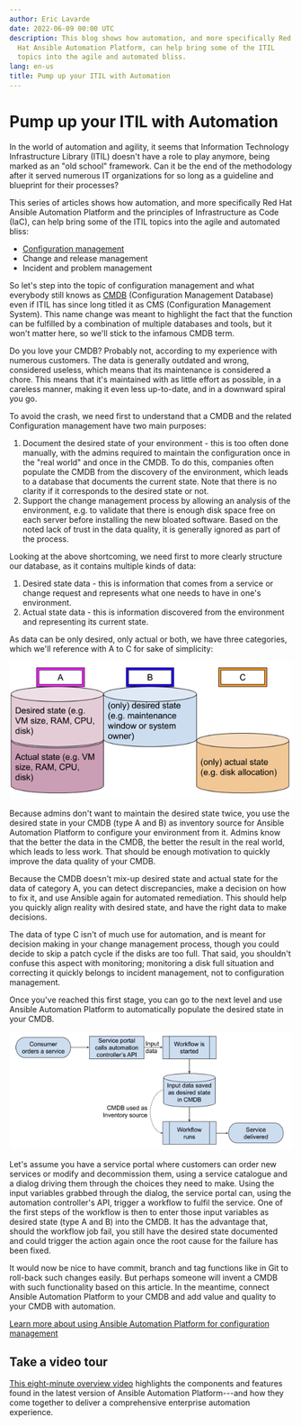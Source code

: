 ```yaml
---
author: Eric Lavarde
date: 2022-06-09 00:00 UTC
description: This blog shows how automation, and more specifically Red
  Hat Ansible Automation Platform, can help bring some of the ITIL
  topics into the agile and automated bliss.
lang: en-us
title: Pump up your ITIL with Automation
---
```


# Pump up your ITIL with Automation

In the world of automation and agility, it seems that Information
Technology Infrastructure Library (ITIL) doesn't have a role to play
anymore, being marked as an "old school" framework. Can it be the end of
the methodology after it served numerous IT organizations for so long as
a guideline and blueprint for their processes?

This series of articles shows how automation, and more specifically Red
Hat Ansible Automation Platform and the principles of Infrastructure as
Code (IaC), can help bring some of the ITIL topics into the agile and
automated bliss:

-   [Configuration management](https://www.redhat.com/en/technologies/management/ansible/configuration-management)
-   Change and release management
-   Incident and problem management

So let's step into the topic of configuration management and what
everybody still knows as
[CMDB](https://www.redhat.com/en/technologies/management/ansible/configuration-management)
(Configuration Management Database) even if ITIL has since long titled
it as CMS (Configuration Management System). This name change was meant
to highlight the fact that the function can be fulfilled by a
combination of multiple databases and tools, but it won't matter here,
so we'll stick to the infamous CMDB term.

Do you love your CMDB? Probably not, according to my experience with
numerous customers. The data is generally outdated and wrong, considered
useless, which means that its maintenance is considered a chore. This
means that it's maintained with as little effort as possible, in a
careless manner, making it even less up-to-date, and in a downward
spiral you go.

To avoid the crash, we need first to understand that a CMDB and the
related Configuration management have two main purposes:

1.  Document the desired state of your environment - this is too often
    done manually, with the admins required to maintain the
    configuration once in the "real world" and once in the CMDB. To do
    this, companies often populate the CMDB from the discovery of the
    environment, which leads to a database that documents the current
    state. Note that there is no clarity if it corresponds to the
    desired state or not.
2.  Support the change management process by allowing an analysis of the
    environment, e.g. to validate that there is enough disk space free
    on each server before installing the new bloated software. Based on
    the noted lack of trust in the data quality, it is generally ignored
    as part of the process.

Looking at the above shortcoming, we need first to more clearly
structure our database, as it contains multiple kinds of data:

1.  Desired state data - this is information that comes from a service
    or change request and represents what one needs to have in one's
    environment.
2.  Actual state data - this is information discovered from the
    environment and representing its current state.

As data can be only desired, only actual or both, we have three
categories, which we'll reference with A to C for sake of simplicity:

![database category diagram](/images/posts/archive/database-category-diagram.png)

Because admins don't want to maintain the desired state twice, you use
the desired state in your CMDB (type A and B) as inventory source for
Ansible Automation Platform to configure your environment from it.
Admins know that the better the data in the CMDB, the better the result
in the real world, which leads to less work. That should be enough
motivation to quickly improve the data quality of your CMDB.

Because the CMDB doesn't mix-up desired state and actual state for the
data of category A, you can detect discrepancies, make a decision on how
to fix it, and use Ansible again for automated remediation. This should
help you quickly align reality with desired state, and have the right
data to make decisions.

The data of type C isn't of much use for automation, and is meant for
decision making in your change management process, though you could
decide to skip a patch cycle if the disks are too full. That said, you
shouldn't confuse this aspect with monitoring; monitoring a disk full
situation and correcting it quickly belongs to incident management, not
to configuration management.

Once you've reached this first stage, you can go to the next level and
use Ansible Automation Platform to automatically populate the desired
state in your CMDB.

![database population](/images/posts/archive/database-population-diagram.png)

Let's assume you have a service portal where customers can order new
services or modify and decommission them, using a service catalogue and
a dialog driving them through the choices they need to make. Using the
input variables grabbed through the dialog, the service portal can,
using the automation controller's API, trigger a workflow to fulfil the
service. One of the first steps of the workflow is then to enter those
input variables as desired state (type A and B) into the CMDB. It has
the advantage that, should the workflow job fail, you still have the
desired state documented and could trigger the action again once the
root cause for the failure has been fixed.

It would now be nice to have commit, branch and tag functions like in
Git to roll-back such changes easily. But perhaps someone will invent a
CMDB with such functionality based on this article. In the meantime,
connect Ansible Automation Platform to your CMDB and add value and
quality to your CMDB with automation.

[Learn more about using Ansible Automation Platform for configuration
management](https://www.redhat.com/en/technologies/management/ansible/configuration-management)

## Take a video tour

[This eight-minute overview video](https://youtu.be/7GJjhZoYEus) highlights the components and
features found in the latest version of Ansible Automation
Platform---and how they come together to deliver a comprehensive
enterprise automation experience.

